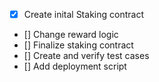 - [X] Create inital Staking contract
- [] Change reward logic
- [] Finalize staking contract
- [] Create and verify test cases
- [] Add deployment script